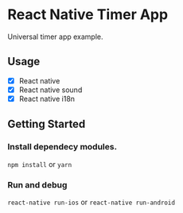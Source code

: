 # React Native Timer App

Universal timer app example.

## Usage
- [x] React native
- [x] React native sound
- [x] React native i18n

## Getting Started

### Install dependecy modules.
`npm install` or `yarn`

### Run and debug
`react-native run-ios` or `react-native run-android`

